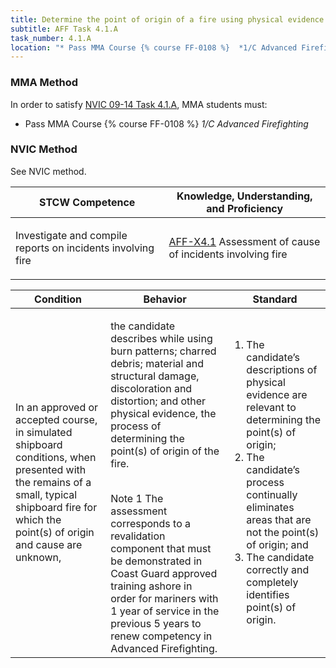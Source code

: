 ```yaml
---
title: Determine the point of origin of a fire using physical evidence
subtitle: AFF Task 4.1.A 
task_number: 4.1.A
location: "* Pass MMA Course {% course FF-0108 %}  *1/C Advanced Firefighting*" 
---
```



### MMA Method

In order to satisfy  [NVIC 09-14  Task  4.1.A]({{site.baseurl}}/assets/images/nvic-09-14.pdf), MMA students must:

* Pass MMA Course {% course FF-0108 %}  *1/C Advanced Firefighting*


### NVIC Method

<a onclick="togglevisibility('nvic_methods')" >See NVIC method.</a>

<div id='nvic_methods' class='hide'>

<table>
<thead>
<tr>
<th class='forty'> STCW Competence </th>
<th class='sixty'> Knowledge, Understanding, and Proficiency </th>
</tr>
</thead>




<tbody>
<tr><td markdown='1'>

Investigate and compile reports on incidents involving fire

</td><td markdown='1'>

[AFF-X4.1](../../tables/63.html#AFF-X4.1) Assessment of cause of incidents involving fire

</td></tr>


</tbody>
</table>


<table>
<thead>
<tr><th class='twenty'>  Condition </th><th class='twenty'> Behavior </th><th  class='sixty'>Standard </th></tr>
</thead>
<tbody >



<tr><td markdown='1'>

In an approved or accepted course, in simulated shipboard conditions, when presented with the remains of a small, typical shipboard fire for which the point(s) of origin and cause are unknown,

</td><td markdown='1'>

the candidate describes while using burn patterns; charred debris; material and structural damage, discoloration and distortion; and other physical evidence, the process of determining the point(s) of origin of the fire.

<br>

<div class="tooltip">Note 1
<span class="tooltiptext">
The assessment corresponds to a revalidation component that must be demonstrated in Coast Guard approved training ashore in order for mariners with 1 year of service in the previous 5 years to renew competency in Advanced Firefighting.
</span>
</div>


</td><td markdown='1'>

1. The candidate’s descriptions of physical evidence are relevant to determining the point(s) of origin;
2. The candidate’s process continually eliminates areas that are not the point(s) of origin; and
3. The candidate correctly and completely identifies point(s) of origin.

</td></tr>
</tbody>
</table>
</div>
